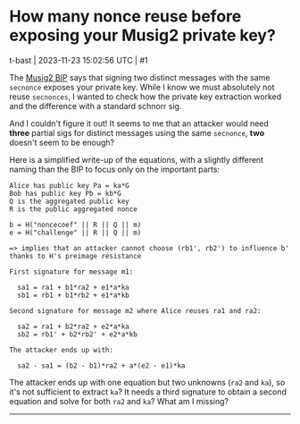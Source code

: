# How many nonce reuse before exposing your Musig2 private key?

t-bast | 2023-11-23 15:02:56 UTC | #1

The [Musig2 BIP](https://github.com/bitcoin/bips/blob/master/bip-0327.mediawiki) says that signing two distinct messages with the same `secnonce` exposes your private key. While I know we must absolutely not reuse `secnonces`, I wanted to check how the private key extraction worked and the difference with a standard schnorr sig.

And I couldn't figure it out! It seems to me that an attacker would need **three** partial sigs for distinct messages using the same `secnonce`, **two** doesn't seem to be enough?

Here is a simplified write-up of the equations, with a slightly different naming than the BIP to focus only on the important parts:

```
Alice has public key Pa = ka*G
Bob has public key Pb = kb*G
Q is the aggregated public key
R is the public aggregated nonce

b = H("noncecoef" || R || Q || m)
e = H("challenge" || R || Q || m)

=> implies that an attacker cannot choose (rb1', rb2') to influence b' thanks to H's preimage resistance

First signature for message m1:

  sa1 = ra1 + b1*ra2 + e1*a*ka
  sb1 = rb1 + b1*rb2 + e1*a*kb

Second signature for message m2 where Alice reuses ra1 and ra2:

  sa2 = ra1 + b2*ra2 + e2*a*ka
  sb2 = rb1' + b2*rb2' + e2*a*kb

The attacker ends up with:

  sa2 - sa1 = (b2 - b1)*ra2 + a*(e2 - e1)*ka
```

The attacker ends up with one equation but two unknowns (`ra2` and `ka`), so it's not sufficient to extract `ka`? It needs a third signature to obtain a second equation and solve for both `ra2` and `ka`? What am I missing?

-------------------------

